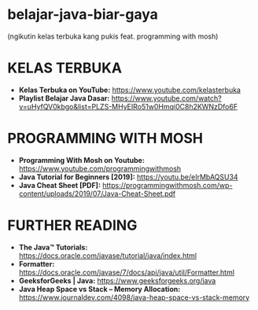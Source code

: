 # belajar-java-biar-gaya 
(ngikutin kelas terbuka kang pukis feat. programming with mosh)

# KELAS TERBUKA
* <b>Kelas Terbuka on YouTube:</b> https://www.youtube.com/kelasterbuka
* <b>Playlist Belajar Java Dasar:</b> https://www.youtube.com/watch?v=uHyfQV0kbgo&list=PLZS-MHyEIRo51w0Hmqi0C8h2KWNzDfo6F
# PROGRAMMING WITH MOSH
* <b>Programming With Mosh on Youtube:</b> https://www.youtube.com/programmingwithmosh
* <b>Java Tutorial for Beginners [2019]:</b> https://youtu.be/eIrMbAQSU34
* <b>Java Cheat Sheet [PDF]:</b> https://programmingwithmosh.com/wp-content/uploads/2019/07/Java-Cheat-Sheet.pdf

# FURTHER READING
* <b>The Java™ Tutorials:</b> https://docs.oracle.com/javase/tutorial/java/index.html
* <b>Formatter:</b> https://docs.oracle.com/javase/7/docs/api/java/util/Formatter.html
* <b>GeeksforGeeks | Java:</b> https://www.geeksforgeeks.org/java
* <b>Java Heap Space vs Stack – Memory Allocation:</b> https://www.journaldev.com/4098/java-heap-space-vs-stack-memory